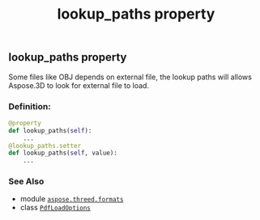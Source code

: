 ﻿---
title: lookup_paths property
second_title: Aspose.3D for Python via .NET API References
description: 
type: docs
weight: 70
url: /aspose.threed.formats/pdfloadoptions/lookup_paths/
is_root: false
---

## lookup_paths property


Some files like OBJ depends on external file, the lookup paths will allows Aspose.3D to look for external file to load.
### Definition:
```python
@property
def lookup_paths(self):
    ...
@lookup_paths.setter
def lookup_paths(self, value):
    ...
```

### See Also
* module [`aspose.threed.formats`](../../)
* class [`PdfLoadOptions`](/3d/python-net/aspose.threed.formats/pdfloadoptions)
